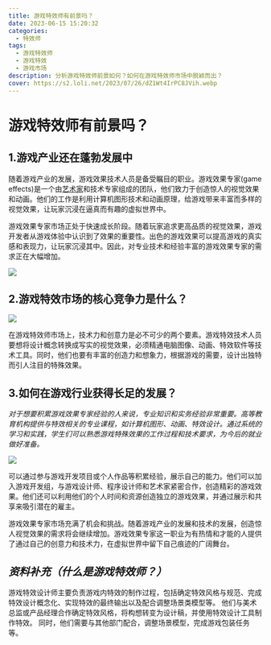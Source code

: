 ```yaml
---
title: 游戏特效师有前景吗？
date: 2023-06-15 15:20:32
categories:
  - 特效师
tags:
  - 游戏特效师
  - 游戏特效
  - 游戏市场
description: 分析游戏特效师前景如何？如何在游戏特效师市场中脱颖而出？
cover: https://s2.loli.net/2023/07/26/dZ1Wt4IrPC8JVih.webp
---
```


# 游戏特效师有前景吗？

## 1.游戏产业还在蓬勃发展中

随着游戏产业的发展，游戏效果技术人员是备受瞩目的职业。游戏效果专家(game effects)是一个由[艺术家](https://zh.wikipedia.org/zh-cn/%E8%89%BA%E6%9C%AF%E5%AE%B6)和技术专家组成的团队，他们致力于创造惊人的视觉效果和动画。他们的工作是利用计算机图形技术和动画原理，给游戏带来丰富而多样的视觉效果，让玩家沉浸在逼真而有趣的虚拟世界中。

游戏效果专家市场正处于快速成长阶段。随着玩家追求更高品质的视觉效果，游戏开发者从游戏体验中认识到了效果的重要性。出色的游戏效果可以提高游戏的真实感和表现力，让玩家沉浸其中。因此，对专业技术和经验丰富的游戏效果专家的需求正在大幅增加。

![](https://s2.loli.net/2023/07/26/dZ1Wt4IrPC8JVih.webp)

## 2.游戏特效市场的核心竞争力是什么？

![](https://s2.loli.net/2023/07/26/TBesSYZDQlfMchX.png)

在游戏特效师市场上，技术力和创意力是必不可少的两个要素。游戏特效技术人员要想将设计概念转换成写实的视觉效果，必须精通电脑图像、动画、特效软件等技术工具。同时，他们也要有丰富的创造力和想象力，根据游戏的需要，设计出独特而引人注目的特殊效果。

## 3.如何在游戏行业获得长足的发展？

*对于想要积累游戏效果专家经验的人来说，专业知识和实务经验非常重要。高等教育机构提供与特效相关的专业课程，如计算机图形、动画、特效设计。通过系统的学习和实践，学生们可以熟悉游戏特殊效果的工作过程和技术要求，为今后的就业做好准备。*

![](https://s2.loli.net/2023/07/26/CdUjRl3DWfoz6r9.png)

可以通过参与游戏开发项目或个人作品等积累经验，展示自己的能力。他们可以加入游戏开发组，与游戏设计师、程序设计师和艺术家紧密合作，创造精彩的游戏效果。他们还可以利用他们的个人时间和资源创造独立的游戏效果，并通过展示和共享来吸引潜在的雇主。

游戏效果专家市场充满了机会和挑战。随着游戏产业的发展和技术的发展，创造惊人视觉效果的需求将会继续增加。游戏效果专家这一职业为有热情和才能的人提供了通过自己的创意力和技术力，在虚拟世界中留下自己痕迹的广阔舞台。

## *资料补充（什么是游戏特效师？）*

游戏特效设计师主要负责游戏内特效的制作过程，包括确定特效风格与规范、完成特效设计概念化、实现特效的最终输出以及配合调整场景类模型等。 他们与美术总监或产品经理合作确定特效风格，将构想转变为设计稿，并使用特效设计工具制作特效。 同时，他们需要与其他部门配合，调整场景模型，完成游戏包装任务等。
